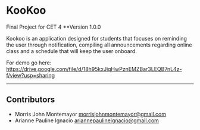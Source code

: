 # KooKoo
Final Project for CET 4
**Version 1.0.0

Kookoo is an application designed for students that focuses on reminding the user through notification, compiling all announcements regarding online class and a schedule that will keep the user onboard.

For demo go here:  https://drive.google.com/file/d/18h95kxJiqHwPznEMZBar3LEQB7nL4z-f/view?usp=sharing

---
## Contributors
- Morris John Montemayor <morrisjohnmontemayor@gmail.com>
- Arianne Pauline Ignacio <ariannepaulineignacio@gmail.com>
